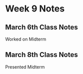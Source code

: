 # Week 9 Notes

## March 6th Class Notes

Worked on Midterm  

## March 8th Class Notes

Presented Midterm  
